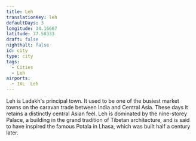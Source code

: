 ```yaml
---
title: Leh
translationKey: leh
defaultDays: 3
longitude: 34.16667
latitude: 77.58333
draft: false
nighthalt: false
id: city
type: city
tags:
  - Cities
  - Leh
airports:
  - IXL  Leh
---
```


Leh is Ladakh's principal town. It used to be one of the busiest market towns on the caravan trade between India and Central Asia. These days it retains a distinctly central Asian feel. Leh is dominated by the nine-storey Palace, a building in the grand tradition of Tibetan architecture, and is said to have inspired the famous Potala in Lhasa, which was built half a century later.